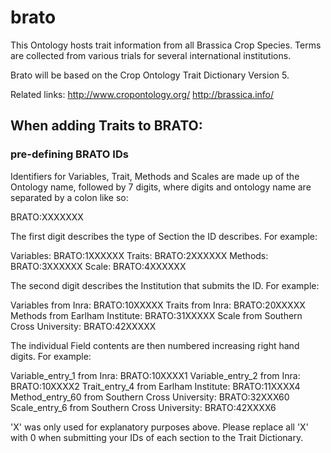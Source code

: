 # brato
This Ontology hosts trait information from all Brassica Crop Species. Terms are collected from various trials for several international institutions.

Brato will be based on the Crop Ontology Trait Dictionary Version 5.

Related links:
http://www.cropontology.org/
http://brassica.info/

## When adding Traits to BRATO:


### pre-defining BRATO IDs
Identifiers for Variables, Trait, Methods and Scales are made up of the Ontology name, followed by 7 digits, where digits and ontology name are separated by a colon like so:

BRATO:XXXXXXX

The first digit describes the type of Section the ID describes. For example:

Variables:
BRATO:1XXXXXX
Traits:
BRATO:2XXXXXX
Methods:
BRATO:3XXXXXX
Scale:
BRATO:4XXXXXX

The second digit describes the Institution that submits the ID. For example:

Variables from Inra:
BRATO:10XXXXX
Traits from Inra:
BRATO:20XXXXX
Methods from Earlham Institute:
BRATO:31XXXXX
Scale from Southern Cross University:
BRATO:42XXXXX

The individual Field contents are then numbered increasing right hand digits. For example:

Variable_entry_1 from Inra:
BRATO:10XXXX1
Variable_entry_2 from Inra:
BRATO:10XXXX2
Trait_entry_4 from Earlham Institute:
BRATO:11XXXX4
Method_entry_60 from Southern Cross University:
BRATO:32XXX60
Scale_entry_6 from Southern Cross University:
BRATO:42XXXX6

'X' was only used for explanatory purposes above. Please replace all 'X' with 0 when submitting your IDs of each section to the Trait Dictionary.
